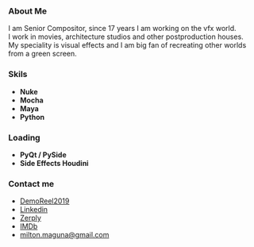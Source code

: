 
### About Me
I am Senior Compositor, since 17 years I am working on the vfx world.                                
I work in movies, architecture studios and other postproduction houses.                                  
My speciality is visual effects and I am big fan of recreating other worlds from a green screen.                                   

### Skils
-  **Nuke**
-  **Mocha**
-  **Maya**
-  **Python**

### Loading
- **PyQt / PySide**
- **Side Effects Houdini**


### Contact me
- [DemoReel2019](https://vimeo.com/414397229)
- [Linkedin](https://www.linkedin.com/in/miltonmaguna/)
- [Zerply](https://zerply.com/milton-maguna)
- [IMDb](https://www.imdb.com/name/nm6702807/)
- milton.maguna@gmail.com
